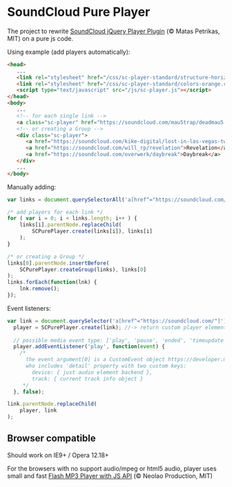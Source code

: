 # SoundCloud Pure Player
The project to rewrite [SoundCloud jQuery Player Plugin](https://github.com/soundcloud/soundcloud-custom-player) (© Matas Petrikas, MIT) on a pure js code.

Using example (add players automatically):
```html
<head>
   ...
   <link rel="stylesheet" href="/css/sc-player-standard/structure-horizontal.css" type="text/css">
   <link rel="stylesheet" href="/css/sc-player-standard/colors-orange.css" type="text/css">
   <script type="text/javascript" src="/js/sc-player.js"></script>
</head>
<body>
   ...
   <!-- for each single link -->
   <a class="sc-player" href="https://soundcloud.com/mau5trap/deadmau5-feat-chris-james-the">The Veldt</a>
   <!-- or creating a Group -->
   <div class="sc-player">
      <a href="https://soundcloud.com/kike-digital/lost-in-las-vegas-two-steps">Lost In Las Vegas</a>
      <a href="https://soundcloud.com/will_rp/revelation">Revelation</a>
      <a href="https://soundcloud.com/overwerk/daybreak">Daybreak</a>
   </div>
   ...
</body>
```

Manually adding:
```javascript
var links = document.querySelectorAll('a[href^="https://soundcloud.com/"]');

/* add players for each link */
for ( var i = 0; i < links.length; i++ ) {
    links[i].parentNode.replaceChild(
        SCPurePlayer.create(links[i]), links[i]
    );
}

/* or creating a Group */
links[0].parentNode.insertBefore(
    SCPurePlayer.createGroup(links), links[0]
);
links.forEach(function(lnk) {
    lnk.remove();
});
```

Event listeners:
```javascript
var link = document.querySelector('a[href^="https://soundcloud.com/"]'),
  player = SCPurePlayer.create(link); //-> return custom player element
  
  // possible media event type: ['play', 'pause', 'ended', 'timeupdate', 'volumechange']
  player.addEventListener('play', function(event) {
    /*
      the event argument[0] is a CustomEvent object https://developer.mozilla.org/en-US/docs/Web/API/CustomEvent
      who includes 'detail' property with two custom keys:
        device: { just audio element backend },
        track: { current track info object }
     */
  }, false);

link.parentNode.replaceChild(
    player, link
);
```

## Browser compatible
Should work on IE9+ / Opera 12.18+

For the browsers with no support audio/mpeg or html5 audio, player uses small and fast [Flash MP3 Player with JS API](http://flash-mp3-player.net/players/js/) (© Neolao Production, MIT)
